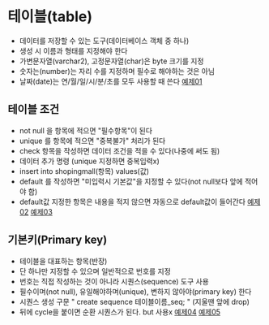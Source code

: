 # 테이블(table)
- 데이터를 저장할 수 있는 도구(데이터베이스 객체 중 하나)
- 생성 시 이름과 형태를 지정해야 한다
- 가변문자열(varchar2), 고정문자열(char)은 byte 크기를 지정
- 숫자는(number)는 자리 수를 지정하며 필수로 해야하는 것은 아님
- 날짜(date)는 연/월/일/시/분/초를 모두 사용할 때 쓴다
[예제01](https://github.com/wooinp92/kh14/blob/1623c1fa2fa666ec7187e3ba3c6940325deda043/database%20/01.%20member%20%ED%85%8C%EC%9D%B4%EB%B8%94.sql)

## 테이블 조건
- not null 을 항목에 적으면 "필수항목"이 된다
- unique 를 항목에 적으면 "중복불가" 처리가 된다
- check 항목을 작성하면 데이터 조건을 적을 수 있다(나중에 써도 됨)
- 데이터 추가 명령 (unique 지정하면 중복입력x)
- insert into shopingmall(항목) values(값)
- default 를 작성하면 "미입력시 기본값"을 지정할 수 있다(not null보다 앞에 적어야 함)
- default값 지정한 항목은 내용을 적지 않으면 자동으로 default값이 들어간다
[예제02](https://github.com/wooinp92/kh14/blob/1623c1fa2fa666ec7187e3ba3c6940325deda043/database%20/02.%20%EC%A3%BC%EB%AC%B8%EC%83%81%ED%92%88%20%ED%85%8C%EC%9D%B4%EB%B8%94.sql)
[예제03](https://github.com/wooinp92/kh14/blob/1623c1fa2fa666ec7187e3ba3c6940325deda043/database%20/03.%20%20%ED%9C%B4%EB%8C%80%ED%8F%B0%20%ED%8C%90%EB%A7%A4%EC%A0%95%EB%B3%B4.sql)

## 기본키(Primary key)
- 테이블을 대표하는 항목(반장)
- 단 하나만 지정할 수 있으며 일반적으로 번호를 지정
- 번호는 직접 작성하는 것이 아니라 시퀀스(sequence) 도구 사용
- 필수이며(not null), 유일해야하며(unique), 변하지 않아야(primary key) 한다
- 시퀀스 생성 구문 " create sequence 테이블이름_seq; " (지울땐 앞에 drop)
- 뒤에 cycle을 붙이면 순환 시퀀스가 된다. but 사용x
[예제04](https://github.com/wooinp92/kh14/blob/1623c1fa2fa666ec7187e3ba3c6940325deda043/database%20/04.%20%EA%B8%B0%EB%B3%B8%ED%82%A4%EC%99%80%20%EC%8B%9C%ED%80%80%EC%8A%A4(Primary%20key%20%26%20Sequence).sql)
[예제05](https://github.com/wooinp92/kh14/blob/a936cc930fb6fcfc1d24b65516b8affa4eb08ceb/database%20/05.%20board%20%ED%85%8C%EC%9D%B4%EB%B8%94.sql)
